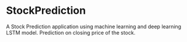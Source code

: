 # StockPrediction
A Stock Prediction application using machine learning and deep learning LSTM model. 
Prediction on closing price of the stock.
